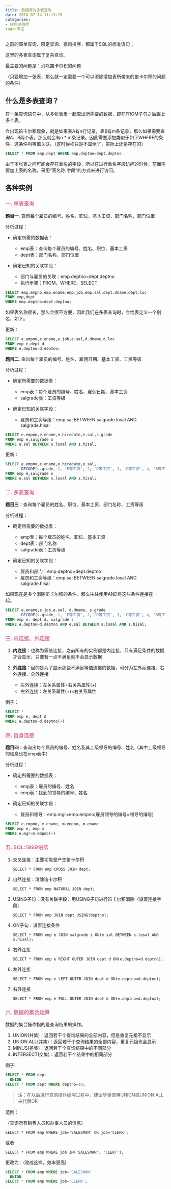 ```yaml
---
title: 数据库的多表查询
date: 2018-07-14 11:13:15
categories: 
- 软件评测师
tags:考证
---
```


之前的简单查询、限定查询、查询排序，都属于SQL的标准语句；

这里的多表查询属于复杂查询。

最主要的问题是：消除笛卡尔积的问题

（只要增加一张表，那么就一定需要一个可以消除增加表所带来的笛卡尔积的问题的条件）

## 什么是多表查询？

   在一条查询语句中，从多张表里一起取出所需要的数据，即在FROM子句之后跟上多个表。

   会出现笛卡尔积现象，就是如果表A有n行记录，表B有m条记录，那么如果需要查询A、B两个表，那么就会有n * m条记录。因此需要添加类似于如下WHERE的条件，这条件叫等值关联。（这时候积只是不显示了，实际上还是存在的）

   ```sql
   SELECT * FROM emp,dept WHERE emp.deptno=dept.deptno
   ```

   由于多张表之间可能会存在重名的字段，所以在进行重名字段访问的时候，前面需要加上表的名称，采用“表名称.字段”的方式来进行访问。

## 各种实例

### <font color=palevioletred>一. 单表查询</font>

**题目一**. 查询每个雇员的编号、姓名、职位、基本工资、部门名称、部门位置

分析过程：

* 确定所需的数据表：
      
  * emp表：查询每个雇员的编号、姓名、职位、基本工资
  * dept表：部门名称、部门位置
  
* 确定已知的关联字段：

  * 部门与雇员的关联：emp.deptno=dept.deptno
  * 执行步骤：FROM、WHERE、SELECT

```sql
SELECT emp.empno,emp.ename,emp.job,emp.sal,dept.dname,dept.loc
FROM emp,dept
WHERE emp.deptno=dept.deptno;
```

如果表名称很长，那么会很不方便，因此我们在多表查询时，会给表定义一个别名，如下。

更新：

```sql
SELECT e.empno,e.ename,e.job,e.sal,d.dname,d.loc
FROM emp e,dept d
WHERE e.deptno=d.deptno;
```


**题目二**. 查出每个雇员的编号、姓名、雇佣日期、基本工资、工资等级

分析过程：

* 确定所需要的数据表：

   * emp表：每个雇员的编号、姓名、雇佣日期、基本工资
   * salgrade表：工资等级
   
* 确定已知的关联字段：
  
   * 雇员和工资等级：emp.sal BETWEEN salgrade.losal AND salgrade.hisal


```sql
SELECT e.empno,e.ename,e.hiredate,e.sal,s.grade
FROM emp e,salgrade s
WHERE e.sal BETWEEN s.losal AND s.hisal;
```

更新：

```sql
SELECT e.empno,e.ename,e.hiredate,e.sal,
       DECODE(s.grade, 1, 'E等工资', 2, 'D等工资', 3, 'C等工资', 4, 'B等工资', 5, 'A等工资') grade
FROM emp e,salgrade s
WHERE e.sal BETWEEN s.losal AND s.hisal;
```

### <font color=palevioletred>二. 多表查询</font>

**题目三**：查询每个雇员的姓名、职位、基本工资、部门名称、工资等级

分析过程：

* 确定所需要的数据表：

  * emp表：每个雇员的姓名、职位、基本工资
  * dept表：部门名称
  * salgrade表：工资等级
  
* 确定已知的关联字段：
  
  * 雇员和部门：emp.deptno=dept.deptno
  * 雇员和工资等级：emp.sal BETWEEN salgrade.losal AND salgrade.hisal

如果现在是多个消除笛卡尔积的条件，那么往往使用AND将这些条件连接在一起。

```sql
SELECT e.ename,e.job,e.sal, d.dname, s.grade
       DECODE(s.grade, 1, 'E等工资', 2, 'D等工资', 3, 'C等工资', 4, 'B等工资', 5, 'A等工资') grade
FROM emp e, dept d, salgrade s
WHERE e.deptno=d.deptno AND e.sal BETWEEN s.losal AND s.hisal;
```


### <font color=palevioletred>三. 内连接、外连接</font>

1. **内连接**：也称为等值连接，之前所有的实例都是内连接，只有满足条件的数据才会显示，只要有一点不满足就不会显示数据

2. **外连接**：目的是为了显示那些不满足等值连接的数据，可分为左外丽连接、右外连接、全外连接
  
   * 左外连接：左关系属性=右关系属性(+)
   * 左外连接：左关系属性(+)=右关系属性
   

  例子：

  ```sql
  SELECT *
  FROM emp e, dept d
  WHERE e.deptno=d.deptno(+)
  ```


### <font color=palevioletred>四. 自身连接</font>

**题目四**：查询出每个雇员的编号、姓名及其上级领导的编号、姓名（其中上级领导的信息也在emp表中）

分析过程：

* 确定所需要的数据表：
  
  * emp表：雇员的编号、姓名
  * emp表：找到的领导的编号、姓名
  
* 确定已知的关联字段：
  
  * 雇员和领导：emp.mgr=emp.empno(雇员领导的编号=领导的编号)

```sql
SELECT e.empno, e.ename, m.empno, m.ename
FROM emp e, emp m
WHERE e.mgr=m.empno(+)
```

### <font color=palevioletred>五. SQL:1999语法</font>

1. 交叉连接：主要功能是产生笛卡尔积

   `SELECT * FROM emp CROSS JOIN dept;`

2. 自然连接：消除笛卡尔积

   `SELECT * FROM emp NATURAL JOIN dept;`

3. USING子句：没有关联字段，用USING子句进行笛卡尔积消除（设置连接字段)

   `SELECT * FROM emp JOIN dept USING(deptno);`

4. ON子句：设置连接条件
  
   	`SELECT * FROM emp e JOIN salgrade s ON(e.sal BETWEEN s.losal AND s.hisal);`
   
5. 右外连接

   `SELECT * FROM emp e RIGHT OUTER JOIN dept d ON(e.deptno=d.deptno);`

6. 左外连接

   `SELECT * FROM emp e LEFT OUTER JOIN dept d ON(e.deptno=d.deptno);`
   
7. 右外连接

   `SELECT * FROM emp e FULL OUTER JOIN dept d ON(e.deptno=d.deptno);`
   

### <font color=palevioletred>六. 数据的集合运算</font>

数据的集合操作指的是查询结果的操作。

1. UNION(并集)：返回若干个查询结果的全部内容，但是重复元祖不显示
2. UNION ALL(并集)：返回若干个查询结果的全部内容，重复元祖也会显示
3. MINUS(差集)：返回若干个查询结果中的不同部分
4. INTERSECT(交集)：返回若干个结果中的相同部分

例子:

```sql
SELECT * FROM dept
  UNION
SELECT * FROM dept WHERE deptno=10;
```

> 注：在以后进行查询操作编写过程中，建议尽量使用UNION或UNION ALL来代替OR

范例：

（查询所有销售人员和办事人员的信息）

`SELECT * FROM emp WHERE job='SALESMAN' OR job='CLERK';`

或者

`SELECT * FROM emp WHERE job IN('SALESMAN', 'CLEKT');`

更改为：(改成这样，效率更高)

```sql
SELECT * FROM emp WHERE job='SALESMAN' 
  UNION
SELECT * FROM emp WHERE job='CLERK';
```
